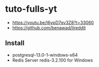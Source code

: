 # tuto-fulls-yt
  - https://youtu.be/I6ypD7qv3Z8?t=33060
  - https://github.com/benawad/lireddit

## Install
  - postgresql-13.0-1-windows-x64
  - Redis Server redis-3.2.100 for Windows
